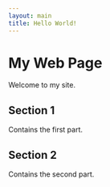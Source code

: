 ```yaml
---
layout: main
title: Hello World!
---
```


My Web Page
===========

Welcome to my site.

Section 1
---------

Contains the first part.


Section 2
---------

Contains the second part.

